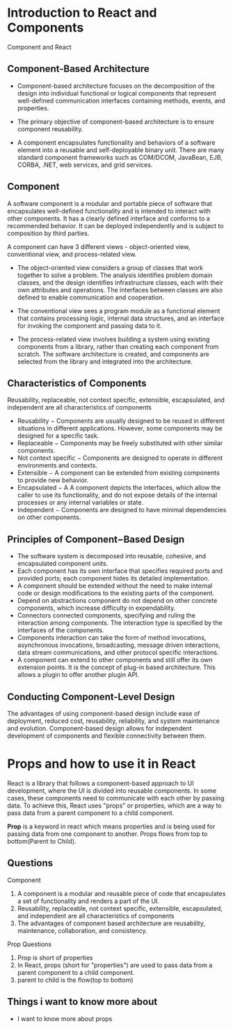 # Introduction to React and Components

Component and React

## Component-Based Architecture

* Component-based architecture focuses on the decomposition of the design into individual functional or logical components that represent well-defined communication interfaces containing methods, events, and properties.

* The primary objective of component-based architecture is to ensure component reusability.

* A component encapsulates functionality and behaviors of a software element into a reusable and self-deployable binary unit. There are many standard component frameworks such as COM/DCOM, JavaBean, EJB, CORBA, .NET, web services, and grid services.

## Component

A software component is a modular and portable piece of software that encapsulates well-defined functionality and is intended to interact with other components. It has a clearly defined interface and conforms to a recommended behavior. It can be deployed independently and is subject to composition by third parties.

A component can have 3 different views - object-oriented view, conventional view, and process-related view.

* The object-oriented view considers a group of classes that work together to solve a problem. The analysis identifies problem domain classes, and the design identifies infrastructure classes, each with their own attributes and operations. The interfaces between classes are also defined to enable communication and cooperation.

* The conventional view sees a program module as a functional element that contains processing logic, internal data structures, and an interface for invoking the component and passing data to it.

* The process-related view involves building a system using existing components from a library, rather than creating each component from scratch. The software architecture is created, and components are selected from the library and integrated into the architecture.

## Characteristics of Components

Reusability, replaceable, not context specific, extensible, escapsulated, and independent are all characteristics of components

* Reusability − Components are usually designed to be reused in different situations in different applications. However, some components may be designed for a specific task.
* Replaceable − Components may be freely substituted with other similar components.
* Not context specific − Components are designed to operate in different environments and contexts.
* Extensible − A component can be extended from existing components to provide new behavior.
* Encapsulated − A A component depicts the interfaces, which allow the caller to use its functionality, and do not expose details of the internal processes or any internal variables or state.
* Independent − Components are designed to have minimal dependencies on other components.

## Principles of Component−Based Design

* The software system is decomposed into reusable, cohesive, and encapsulated component units.
* Each component has its own interface that specifies required ports and provided ports; each component hides its detailed implementation.
* A component should be extended without the need to make internal code or design modifications to the existing parts of the component.
* Depend on abstractions component do not depend on other concrete components, which increase difficulty in expendability. 
* Connectors connected components, specifying and ruling the interaction among components. The interaction type is specified by the interfaces of the components.
* Components interaction can take the form of method invocations, asynchronous invocations, broadcasting, message driven interactions, data stream communications, and other protocol specific interactions.
* A component can extend to other components and still offer its own extension points. It is the concept of plug-in based architecture. This allows a plugin to offer another plugin API.

## Conducting Component-Level Design

The advantages of using component-based design include ease of deployment, reduced cost, reusability, reliability, and system maintenance and evolution. Component-based design allows for independent development of components and flexible connectivity between them.

# Props and how to use it in React

React is a library that follows a component-based approach to UI development, where the UI is divided into reusable components. In some cases, these components need to communicate with each other by passing data. To achieve this, React uses "props" or properties, which are a way to pass data from a parent component to a child component. 

**Prop** is a keyword in react which means properties and is being used for passing data from one component to another. 
Props flows from top to bottom(Parent to Child).

## Questions

Component 

1. A component is a modular and reusable piece of code that encapsulates a set of functionality and renders a part of the UI.
2. Reusability, replaceable, not context specific, extensible, escapsulated, and independent are all characteristics of components
3. The advantages of component based architecture are reusability, maintenance, collaboration, and consistency. 

Prop Questions

1. Prop is short of properties
2. In React, props (short for "properties") are used to pass data from a parent component to a child component.
3. parent to child is the flow(top to bottom)


## Things i want to know more about

* I want to know more about props 